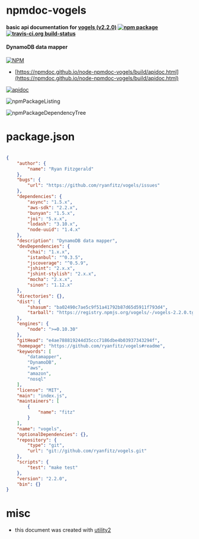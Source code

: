 # npmdoc-vogels

#### basic api documentation for  [vogels (v2.2.0)](https://github.com/ryanfitz/vogels#readme)  [![npm package](https://img.shields.io/npm/v/npmdoc-vogels.svg?style=flat-square)](https://www.npmjs.org/package/npmdoc-vogels) [![travis-ci.org build-status](https://api.travis-ci.org/npmdoc/node-npmdoc-vogels.svg)](https://travis-ci.org/npmdoc/node-npmdoc-vogels)

#### DynamoDB data mapper

[![NPM](https://nodei.co/npm/vogels.png?downloads=true&downloadRank=true&stars=true)](https://www.npmjs.com/package/vogels)

- [https://npmdoc.github.io/node-npmdoc-vogels/build/apidoc.html](https://npmdoc.github.io/node-npmdoc-vogels/build/apidoc.html)

[![apidoc](https://npmdoc.github.io/node-npmdoc-vogels/build/screenCapture.buildCi.browser.%252Ftmp%252Fbuild%252Fapidoc.html.png)](https://npmdoc.github.io/node-npmdoc-vogels/build/apidoc.html)

![npmPackageListing](https://npmdoc.github.io/node-npmdoc-vogels/build/screenCapture.npmPackageListing.svg)

![npmPackageDependencyTree](https://npmdoc.github.io/node-npmdoc-vogels/build/screenCapture.npmPackageDependencyTree.svg)



# package.json

```json

{
    "author": {
        "name": "Ryan Fitzgerald"
    },
    "bugs": {
        "url": "https://github.com/ryanfitz/vogels/issues"
    },
    "dependencies": {
        "async": "1.5.x",
        "aws-sdk": "2.2.x",
        "bunyan": "1.5.x",
        "joi": "5.x.x",
        "lodash": "3.10.x",
        "node-uuid": "1.4.x"
    },
    "description": "DynamoDB data mapper",
    "devDependencies": {
        "chai": "1.x.x",
        "istanbul": "^0.3.5",
        "jscoverage": "^0.5.9",
        "jshint": "2.x.x",
        "jshint-stylish": "2.x.x",
        "mocha": "2.x.x",
        "sinon": "1.12.x"
    },
    "directories": {},
    "dist": {
        "shasum": "ba02490c7ae5c9f51a41792b87d65d5911f793d4",
        "tarball": "https://registry.npmjs.org/vogels/-/vogels-2.2.0.tgz"
    },
    "engines": {
        "node": ">=0.10.30"
    },
    "gitHead": "e4ae788819244d35ccc7186dbe4b03937343294f",
    "homepage": "https://github.com/ryanfitz/vogels#readme",
    "keywords": [
        "datamapper",
        "DynamoDB",
        "aws",
        "amazon",
        "nosql"
    ],
    "license": "MIT",
    "main": "index.js",
    "maintainers": [
        {
            "name": "fitz"
        }
    ],
    "name": "vogels",
    "optionalDependencies": {},
    "repository": {
        "type": "git",
        "url": "git://github.com/ryanfitz/vogels.git"
    },
    "scripts": {
        "test": "make test"
    },
    "version": "2.2.0",
    "bin": {}
}
```



# misc
- this document was created with [utility2](https://github.com/kaizhu256/node-utility2)
